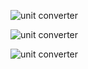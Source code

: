 
![unit converter](https://github.com/vinayvanka/M1_Unit_Converter_Util/blob/main/6_ImagesAndVideos/unit-converter-1.jpeg)

![unit converter](https://github.com/vinayvanka/M1_Unit_Converter_Util/blob/main/6_ImagesAndVideos/unit-converter.jpeg)

![unit converter](https://github.com/vinayvanka/M1_Unit_Converter_Util/blob/main/6_ImagesAndVideos/unit_conversion_utility.png)
